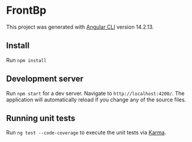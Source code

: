 # FrontBp

This project was generated with [Angular CLI](https://github.com/angular/angular-cli) version 14.2.13.

## Install

Run `npm install`

## Development server

Run `npm start` for a dev server. Navigate to `http://localhost:4200/`. The application will automatically reload if you change any of the source files.

## Running unit tests

Run `ng test --code-coverage` to execute the unit tests via [Karma](https://karma-runner.github.io).

